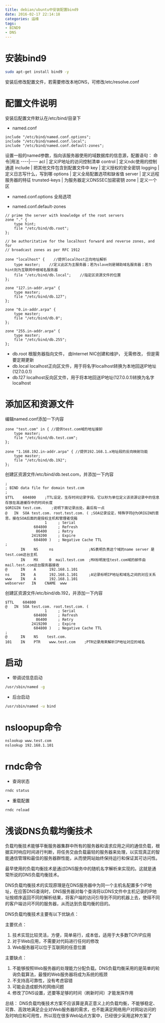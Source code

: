 ```yaml
---
title: debian/ubuntu中安装配置bind9
date: 2016-02-17 22:14:18
categories: 运维
tags: 
- BIND9 
- DNS
---
```


# 安装bind9
```bash
sudo apt-get install bind9 -y
```
安装后修改配置文件，若需要修改本地DNS，可修改/etc/resolve.conf

# 配置文件说明
安装后配置文件默认在/etc/bind/目录下

- named.conf 
```
include "/etc/bind/named.conf.options";
include "/etc/bind/named.conf.local";
include "/etc/bind/named.conf.default-zones";
```
 设置一般的named参数，指向该服务器使用的域数据库的信息源，配置语句：
命令|用法
----|----
acl | 定义IP地址的访问控制清单
control | 定义ndc使用的控制通道
include | 把其他文件包含到配置文件中
key | 定义授权的安全密钥 
logging | 定义日志写什么，写到哪
options | 定义全局配置选项和缺省值
server | 定义远程服务器的特征
trunsted-keys | 为服务器定义DNSSEC加密密钥
zone | 定义一个区

- named.conf.options
全局选项

- named.conf.default-zones
```
// prime the server with knowledge of the root servers
zone "." {
    type hint;
    file "/etc/bind/db.root";
};

// be authoritative for the localhost forward and reverse zones, and for 
// broadcast zones as per RFC 1912

zone "localhost" {    //提供localhost正向地址解析
    type master;    //定义此区为主服务器；若为slave则是辅助域名服务器；若为hint则为互联网中根域名服务器
    file "/etc/bind/db.local";    //指定区资源文件的位置
};

zone "127.in-addr.arpa" {
    type master;
    file "/etc/bind/db.127";
};

zone "0.in-addr.arpa" {
    type master;
    file "/etc/bind/db.0";
};

zone "255.in-addr.arpa" {
    type master;
    file "/etc/bind/db.255";
};
```
- db.root
根服务器指向文件， 由Internet NIC创建和维护， 无需修改， 但是需要定期更新
- db.local
localhost正向区文件，用于将名字localhost转换为本地回送IP地址 (127.0.0.1)
- db.127
localhost反向区文件，用于将本地回送IP地址(127.0.0.1)转换为名字localhost

# 添加区和资源文件
编辑named.conf添加一下内容
```
zone "test.com" in { //提供test.com域的地址接卸
    type master;
    file "/etc/bind/db.test.com";
};

zone "1.168.192.in-addr.arpa" { //提供192.168.1.x地址段的反向映射功能
    type master;
    file "/etc/bind/db.192";
};
```

创建区资源文件/etc/bind/db.test.com，并添加一下内容
```
;
; BIND data file for domain test.com
;
$TTL	604800    ;TTL设定，生存时间记录字段。它以秒为单位定义该资源记录中的信息存放在高速缓存中的时间长度
$ORIGIN test.com.    ;说明下面记录出处，最后有一点
@	IN	SOA	test.com. root.test.com. ( ;SOA记录设定，特殊字符@为ORIGIN的意思，接在SOA后面的是授权主机和管理者信箱
			      1		; Serial
			 604800		; Refresh
			  86400		; Retry
			2419200		; Expire
			 604800 )	; Negative Cache TTL
;
       IN    NS     ns                ;NS表明负责这个域的name server 是test.com这台主机
       IN    MX     0  mail.test.com  ;MX标明发往test.com域的邮件由mail.test.com这台服务器接收
@      IN    A      192.168.1.101
ns     IN    A      192.168.1.101     ;A记录标明IP地址和域名之间的对应关系
www    IN    A	    192.168.1.101
webserver   IN    CNAME  www
```

创建区资源文件/etc/bind/db.192，并添加一下内容
```
$TTL	604800
@	IN	SOA	test.com. root.test.com. (
			      1		; Serial
			 604800		; Refresh
			  86400		; Retry
			2419200		; Expire
			 604800 )	; Negative Cache TTL
;
@      IN    NS    test.com.
101    IN    PTR    www.test.com    ;PTR记录用来解析IP地址对应的域名
```

# 启动
- 带调试信息启动
```bash
/usr/sbin/named -g
```
- 后台启动
```bash
/usr/sbin/named -u bind
```

# nsloopup命令
```bash
nslookup www.test.com
nslookup 192.168.1.101
```

# rndc命令
- 查询状态
```bash
rndc status
```
- 重载配置
```bash
rndc reload
```


# 浅谈DNS负载均衡技术

负载均衡技术能够平衡服务器集群中所有的服务器和请求应用之间的通信负载，根据实时响应时间进行判断，将任务交由负载最轻的服务器来处理，以实现真正的智能通信管理和最佳的服务器群性能，从而使网站始终保持运行和保证其可访问性。

最早使用的负载均衡技术是通过DNS服务中的随机名字解析来实现的。这就是通常所说的DNS负载均衡技术。

DNS负载均衡技术的实现原理是在DNS服务器中为同一个主机名配置多个IP地址，在应答DNS查询时，DNS服务器对每个查询将以DNS文件中主机记录的IP地址按顺序返回不同的解析结果，将客户端的访问引导到不同的机器上去，使得不同的客户端访问不同的服务器，从而达到负载均衡的目的。

DNS负载均衡技术主要有以下优缺点：

主要优点：
1. 技术实现比较灵活，方便，简单易行，成本低，适用于大多数TCP/IP应用
2. 对于Web应用，不需要对代码进行任何的修改
3. Web服务器可以位于互联网的任意位置

主要缺点：
1. 不能够按照Web服务器的处理能力分配负载。DNS负载均衡采用的是简单的轮询负载算法，最慢的Web服务器将成为系统的瓶颈
2. 不支持高可靠性，没有考虑容错
3. 可能会造成额外的网络问题
4. 修改了DNS设置，还要等足够的时间（刷新时间）才能发挥作用

总结：
DNS负载均衡技术方案不应该算是真正意义上的负载均衡，不能够稳定、可靠、高效地满足企业对Web服务器的需求，也不能满足网络用户对网站访问的及时响应和可用性，所以现在很多Web站点方案中，已经很少采用这种方案了

